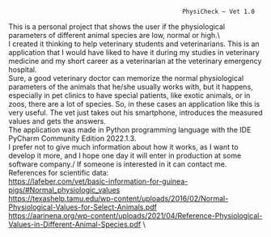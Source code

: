                                                     PhysiCheck – Vet 1.0

This is a personal project that shows the user if the physiological parameters of different animal species are low, normal or high.\  
I created it thinking to help veterinary students and veterinarians. 
This is an application that I would have liked to have it during my studies in veterinary medicine and my short career as a veterinarian at the veterinary emergency hospital.\
Sure, a good veterinary doctor can memorize the normal physiological parameters of the animals that he/she usually works with, but it happens, especially in pet clinics to have special patients, like exotic animals, or in zoos, there are a lot of species. So, in these cases an application like this is very useful. The vet just takes out his smartphone, introduces the measured values and gets the answers.\
The application was made in Python programming language with the IDE PyCharm Community Edition 2022.1.3. \
I prefer not to give much information about how it works, as I want to develop it more, and I hope one day it will enter in production at some software company./
If someone is interested in it can contact me.\
References for scientific data:\
https://lafeber.com/vet/basic-information-for-guinea-pigs/#Normal_physiologic_values \
https://texashelp.tamu.edu/wp-content/uploads/2016/02/Normal-Physiological-Values-for-Select-Animals.pdf \
https://aarinena.org/wp-content/uploads/2021/04/Reference-Physiological-Values-in-Different-Animal-Species.pdf \
